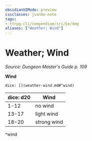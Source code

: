 ```yaml
---
obsidianUIMode: preview
cssclasses: json5e-note
tags:
- ttrpg-cli/compendium/src/5e/dmg
aliases: ["Weather; Wind"]
---
```

# Weather; Wind
*Source: Dungeon Master's Guide p. 109* 

**Wind**

`dice: [](weather-wind.md#^wind)`

| dice: d20 | Wind |
|-----------|------|
| 1-12 | no wind |
| 13-17 | light wind |
| 18-20 | strong wind |
^wind